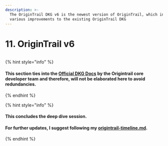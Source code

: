 ```yaml
---
description: >-
  The OriginTrail DKG v6 is the newest version of OriginTrail, which introduces
  various improvements to the existing OriginTrail DKG
---
```


# 11. OriginTrail v6

<figure><img src="https://origintrail.io/images/meta-images/v6-meta.png" alt=""><figcaption></figcaption></figure>

{% hint style="info" %}
#### This section ties into the [**Official DKG Docs**](https://docs.origintrail.io/general/dkgintro) by the Origintrail core developer team and therefore, will not be elaborated here to avoid redundancies.&#x20;
{% endhint %}

{% hint style="info" %}
#### This concludes the deep dive session.&#x20;

#### For further updates, I suggest following my [origintrail-timeline.md](../guides-and-tools/origintrail-timeline.md "mention").&#x20;
{% endhint %}
